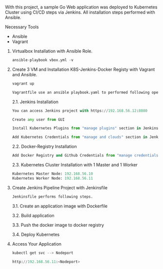 With this project, a sample Go Web application was deployed to Kubernetes Cluster using CI/CD steps via Jenkins. All installation steps performed with Ansible.

Necessary Tools
- Ansible
- Vagrant

1. Virtualbox Installation with Ansible Role.

   ```python 
   ansible-playbook vbox.yml -v
   ```
2. Create 3 VM and Installation K8S-Jenkins-Docker Registy with Vagrant and Ansible.
   
   ```python 
   vagrant up

   Vagrantfile use an ansible playbook.yaml to performed following operations. 
   ```

   2.1. Jenkins Installation

   ```python 
   You can access Jenkins project with https://192.168.56.12:8080

   Create any user from GUI

   Install Kubernetes Plugins from "manage plugins" section in Jenkins application.

   Add Kubernetes Credentials from "manage and clouds" section in Jenkins application.
   ```
   2.2. Docker-Registry Installation
    
   ```python 
   Add Docker Registry and Github Credentials from "manage credentials" section in Jenkins application.
   ```  
   2.3. Kubernetes Cluster Installation with 1 Master and 1 Worker

   ```python 
   Kubernetes Master Node: 192.168.56.10
   Kubernetes Worker Node: 192.168.56.11 
   ``` 
3. Create Jenkins Pipeline Project with Jenkinsfile

   ```python
   Jenkinsfile performs following steps.
   ```   
   3.1. Create an application image with Dockerfile

   3.2. Build application

   3.3. Push the docker image to docker registry

   3.4. Deploy Kubernetes 

4. Access Your Application
   
   ```python
   kubectl get svc --> Nodeport

   http://192.168.56.11:<Nodeport>
   ```